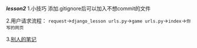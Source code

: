 ***lesson2***
1.小技巧 添加.gitignore后可以加入不想commit的文件

2.用户请求流程：
`request`->`django_lesson urls.py`->`game urls.py`->`index`->`你写的网页`

3.[别人的笔记](!https://www.acwing.com/solution/content/73097/)
